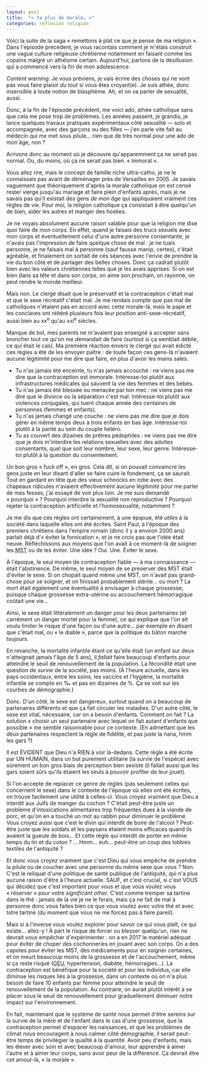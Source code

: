 ```yaml
---
layout: post
title:  "« Ya plus de morale… »"
categories: reflexion religion
---
```


Voici la suite de la saga « remettons à plat ce que je pense de ma religion ». Dans l'épisode précédent, je vous racontais comment je m'étais construit une vague culture religieuse chrétienne notamment en faisant comme les copains malgré un athéisme certain. Aujourd'hui, parlons de la désillusion qui a commencé vers la fin de mon adolescence.<!-- more -->

_Content warning:_ Je vous préviens, je vais écrire des choses qui ne vont pas vous faire plaisir _du tout_ si vous êtes croyant(e). Je suis athée, donc insensible à toute notion de blasphème. Ah, et on va parler de sexualité, aussi.

Donc, à la fin de l'épisode précédent, me voici ado, athée catholique sans que cela me pose trop de problèmes. Les années passent, je grandis, je lance quelques travaux pratiques expérimentaux côté sexualité — solo et accompagnée, avec des garçons ou des filles — j'en parle vite fait au médecin qui me met sous pilule… rien que de très normal pour une ado de mon âge, non ?

Arrivons donc au moment où je découvre qu'apparemment ça ne serait pas normal. Ou, du moins, où ça ne serait pas bien. « Immoral ».

Vous allez rire, mais le concept de famille riche ultra-catho, je ne le connaissais pas avant de déménager près de Versailles en 2005. Je savais vaguement que théoriquement d'après la morale catholique on est censé rester vierge jusqu'au mariage et faire plein d'enfants après, mais je ne savais pas qu'il existait des gens _de mon âge_ qui appliquaient vraiment ces règles de vie. Pour moi, la religion catholique ça consistait à être quelqu'un de bien, aider les autres et manger des hosties.

Je ne voyais absolument aucune raison valable pour que la religion me dise quoi faire de mon corps. En effet, quand je faisais des trucs sexuels avec mon corps et éventuellement celui d'une autre personne consentante, je n'avais pas l'impression de faire quelque chose de mal : je ne tuais personne, je ne faisais mal à personne (sauf fausse manip, certes), c'était agréable, et finalement on sortait de ces séances avec l'envie de prendre la vie du bon côté et de partager des belles choses. Donc ça cadrait plutôt bien avec les valeurs chrétiennes telles que je les avais apprises. Si on est bien dans sa tête et dans son corps, on aime son prochain, on rayonne, on peut rendre le monde meilleur.

Mais non. Le clergé disait que le préservatif et la contraception c'était mal et que le sexe récréatif c'était mal. Je me rendais compte que pas mal de catholiques n'étaient pas en accord avec cette morale-là, mais le pape et les conclaves ont réitéré plusieurs fois leur position anti-sexe-récréatif, aussi bien au <span class="sc">xx</span><sup>e</sup> qu'au <span class="sc">xxi</span><sup>e</sup> siècles.

Manque de bol, mes parents ne m'avaient pas enseigné à accepter sans broncher tout ce qu'on me demandait de faire (surtout si ça semblait débile, ce qui était le cas). Ma première réaction envers le clergé qui avait édicté ces règles a été de les envoyer paître : de toute façon ces gens-là n'avaient aucune légitimité pour me dire que faire, en plus d'avoir les mains sales.

- Tu n'as jamais été enceinte, tu n'as jamais accouché : ne viens pas me dire que la contraception est immorale. Intéresse-toi plutôt aux infrastructures médicales qui sauvent la vie des femmes et des bébés.
- Tu n'as jamais été blessée ou menacée par ton mec : ne viens pas me dire que le divorce ou la séparation c'est mal. Intéresse-toi plutôt aux violences conjugales, qui tuent chaque année des centaines de personnes (femmes et enfants).
- Tu n'as jamais changé une couche : ne viens pas me dire que je dois gérer en même temps deux à trois enfants en bas âge. Intéresse-toi plutôt à la parité au sein du couple hétéro.
- Tu as couvert des dizaines de prêtres pédophiles : ne viens pas me dire que je dois m'interdire les relations sexuelles avec des adultes consentants, quel que soit leur nombre, leur sexe, leur genre. Intéresse-toi plutôt à la question du consentement.

Un bon gros « fuck off », en gros. Cela dit, si on pouvait convaincre les gens juste en leur disant d'aller se faire cuire le fondement, ça se saurait. Tout en gardant en tête que des vieux schnocks en robe avec des chapeaux ridicules n'avaient effectivement aucune légitimité pour me parler de mes fesses, j'ai essayé de voir plus loin. Je me suis demandé « pourquoi » ? Pourquoi interdire la sexualité non reproductive ? Pourquoi rejeter la contraception artificielle et l'homosexualité, notamment ?

Je me dis que ces règles ont certainement, à une épqoue, été _utiles_ à la société dans laquelle elles ont été écrites. Saint Paul, à l'époque des premiers chrétiens dans l'empire romain (donc il y a environ 2000 ans) parlait déjà d'« éviter la fornication », et je ne crois pas que l'idée était neuve. Réfléchissons aux moyens que l'on avait à ce moment-là de soigner les <acronym title="Maladies sexuellement transmissibles">MST</acronym> ou de les éviter. Une idée ? Oui. Une. Éviter le sexe.

À l'époque, le seul moyen de contraception fiable — à ma connaissance — était l'abstinence. De même, le seul moyen de se préserver des MST était d'éviter le sexe. Si on chopait quand même une MST, on n'avait pas grand-chose pour se soigner, et on finissait probablement stérile… ou mort ? La mort était également une éventualité à envisager à chaque grossesse, puisque chaque grossesse extra-utérine ou accouchement hémorragique coûtait une vie…

Ainsi, le sexe était littéralement un danger pour les deux partenaires (et carrément un danger mortel pour la femme), ce qui explique que l'on ait voulu limiter le risque d'une façon ou d'une autre… par exemple en disant que c'était mal, ou « le diable », parce que la politique du bâton marche toujours.

En revanche, la mortalité infantile étant ce qu'elle était (un enfant sur deux n'atteignait jamais l'âge de 5 ans), il _fallait_ faire beaucoup d'enfants pour atteindre le seuil de renouvellement de la population. La fécondité était une question de _survie_ de la société, pas moins. (À l'heure actuelle, dans les pays occidentaux, entre les soins, les vaccins et l'hygiène, la mortalité infantile se compte en ‰ et pas en dizaines de %. Ça se voit sur les courbes de démographie.)

Donc. D'un côté, le sexe est dangereux, surtout quand on a beaucoup de partenaires différents et que ça fait circuler les maladies. D'un autre côté, le sexe est vital, nécessaire, car on a besoin d'enfants. Comment on fait ? La solution « choisir un seul partenaire avec lequel on fait autant d'enfants que possible » me semble raisonnable pour ce contexte. (En admettant que les _deux_ partenaires respectent la règle de fidélité, et pas juste la nana, hmm les gars ?)

Il est ÉVIDENT que Dieu n'a RIEN à voir là-dedans. Cette règle a été écrite par UN HUMAIN, dans un but purement utilitaire (la survie de l'espèce) avec sûrement un bon gros biais de perception bien sexiste (il fallait aussi que les gars soient sûrs qu'ils étaient les seuls à pouvoir profiter de leur jouet). 

Si l'on accepte de replacer ce genre de règles (pas seulement celles qui concernent le sexe) dans le contexte de l'époque où elles ont été écrites, on trouve facilement une utilité à celles-ci. Vous croyez vraiment que Dieu a interdit aux Juifs de manger du cochon ? C'était peut-être juste un problème d'intoxications alimentaires trop fréquentes dues à la viande de porc, et qu'on en a touché un mot au rabbin pour diminuer le problème. Vous croyez aussi que c'est le divin qui interdit de boire de l'alcool ? Peut-être juste que les soldats et les paysans étaient moins efficaces quand ils avaient la gueule de bois… Et cette règle qui interdit de porter en même temps du lin et du coton ? … Hmm… euh… peut-être un coup des lobbies textiles de l'antiquité ?

Et donc vous croyez vraiment que c'est Dieu qui vous empêche de prendre la pilule ou de coucher avec une personne du même sexe que vous ? Non. C'est le reliquat d'une politique de santé publique de l'antiquité, qui n'a plus aucune raison d'être à l'heure actuelle. SAUF, et c'est crucial, si c'est VOUS qui décidez que c'est important pour vous et que vous voulez vous « réserver » pour votre _significant other_. C'est comme tremper sa tartine dans le thé : jamais de la vie je ne le ferais, mais ça ne fait de mal à personne donc vous faites bien ce que vous voulez avec votre thé et avec totre tartine (du moment que vous ne me forcez pas à faire pareil).

Mais si à l'inverse vous voulez explorer pour savoir ce qui vous plaît, ce qui existe… allez-y ! À part le risque de forcer ou blesser quelqu'un, rien ne devrait vous empêcher d'expérimenter : on a en 2017 le matériel adéquat pour éviter de choper des cochonneries en jouant avec son corps. On a des capotes pour éviter les MST, des médicaments pour en soigner certaines, et on meurt beaucoup moins de la grossesse et de l'accouchement, même si ça reste risqué (<acronym title="Grossesse extra-utérine">GEU</acronym>, hypertension, diabète, hémorragies…). La contraception est bénéfique pour la société et pour les individus, car elle diminue les risques liés à la grossesse, dans un contexte où on n'a plus besoin de faire 10 enfants par femme pour atteindre le seuil de renouvellement de la population. Au contraire, on aurait plutôt intérêt à se placer _sous_ le seuil de renouvellement pour graduellement diminuer notre impact sur l'environnement.

En fait, maintenant que le système de santé nous permet d'être sereins sur la survie de la mère et de l'enfant dans le cas d'une grossesse, que la contraception permet d'espacer les naissances, et que les problèmes de climat nous encouragent à nous calmer côté démographie, il serait peut-être temps de privilégier la qualité à la quantité. Avoir peu d'enfants, mais les élever avec soin et avec beaucoup d'amour, leur apprendre à aimer l'autre et à aimer leur corps, sans avoir peur de la différence. Ça devrait être cet amour-là, « la morale ».


